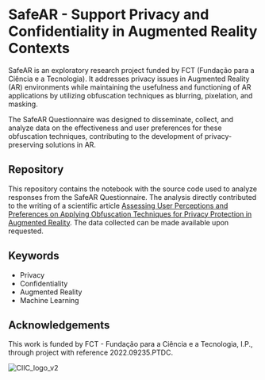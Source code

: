 # SafeAR - Support Privacy and Confidentiality in Augmented Reality Contexts

SafeAR is an exploratory research project funded by FCT (Fundação para a Ciência e a Tecnologia). It addresses privacy issues in Augmented Reality (AR) environments while maintaining the usefulness and functioning of AR applications by utilizing obfuscation techniques as blurring, pixelation, and masking.

The SafeAR Questionnaire was designed to disseminate, collect, and analyze data on the effectiveness and user preferences for these obfuscation techniques, contributing to the development of privacy-preserving solutions in AR.

## Repository

This repository contains the notebook with the source code used to analyze responses from the SafeAR Questionnaire. The analysis directly contributed to the writing of a scientific article [Assessing User Perceptions and Preferences on Applying Obfuscation Techniques for Privacy Protection in Augmented Reality](https://www.mdpi.com/1999-5903/17/2/55). The data collected can be made available upon requested.

## Keywords
- Privacy
- Confidentiality
- Augmented Reality
- Machine Learning

## Acknowledgements
This work is funded by FCT - Fundação para a Ciência e a Tecnologia, I.P., through project with reference 2022.09235.PTDC.

![CIIC_logo_v2](https://github.com/user-attachments/assets/98a7106e-9ade-4b8c-93aa-0f7cd8781b7d)

